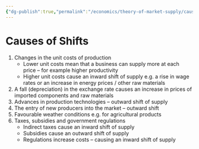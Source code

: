 ```yaml
---
{"dg-publish":true,"permalink":"/economics/theory-of-market-supply/causes-of-shifts/","dgHomeLink":true,"dgPassFrontmatter":false}
---
```



# Causes of Shifts
1. Changes in the unit costs of production
	- Lower unit costs mean that a business can supply more at each price – for example higher productivity
	- Higher unit costs cause an inward shift of supply e.g. a rise in wage rates or an increase in energy prices / other raw materials
2. A fall (depreciation) in the exchange rate causes an increase in prices of imported components and raw materials
3. Advances in production technologies – outward shift of supply
4. The entry of new producers into the market – outward shift
5. Favourable weather conditions e.g. for agricultural products
6. Taxes, subsidies and government regulations
	- Indirect taxes cause an inward shift of supply
	- Subsidies cause an outward shift of supply
	- Regulations increase costs – causing an inward shift of supply
